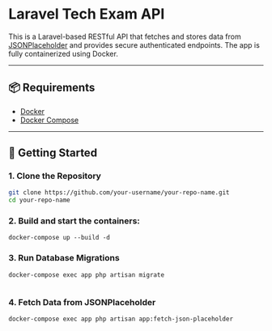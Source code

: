 # Laravel Tech Exam API

This is a Laravel-based RESTful API that fetches and stores data from [JSONPlaceholder](https://jsonplaceholder.typicode.com) and provides secure authenticated endpoints. The app is fully containerized using Docker.

---

## 📦 Requirements

- [Docker](https://www.docker.com/)
- [Docker Compose](https://docs.docker.com/compose/)

---

## 🚀 Getting Started

### 1. Clone the Repository

```bash
git clone https://github.com/your-username/your-repo-name.git
cd your-repo-name

```
### 2. Build and start the containers:
```
docker-compose up --build -d

```
### 3. Run Database Migrations

```
docker-compose exec app php artisan migrate


```
### 4. Fetch Data from JSONPlaceholder
```
docker-compose exec app php artisan app:fetch-json-placeholder

```